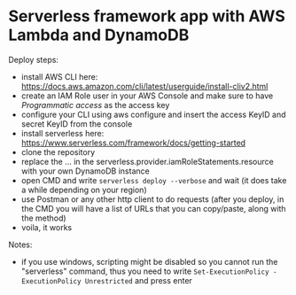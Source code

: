 # Serverless framework app with AWS Lambda and DynamoDB

Deploy steps:
 - install AWS CLI here: https://docs.aws.amazon.com/cli/latest/userguide/install-cliv2.html
 - create an IAM Role user in your AWS Console and make sure to have *Programmatic access* as the access key
 - configure your CLI using aws configure and insert the access KeyID and secret KeyID from the console
 - install serverless here: https://www.serverless.com/framework/docs/getting-started
 - clone the repository
 - replace the ... in the serverless.provider.iamRoleStatements.resource with your own DynamoDB instance
 - open CMD and write `serverless deploy --verbose` and wait (it does take a while depending on your region)
 - use Postman or any other http client to do requests (after you deploy, in the CMD you will have a list of URLs that you can copy/paste, along with the method)
 - voila, it works

Notes:
 - if you use windows, scripting might be disabled so you cannot run the "serverless" command, thus you need to write `Set-ExecutionPolicy -ExecutionPolicy Unrestricted` and press enter
